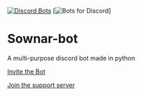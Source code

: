 [![Discord Bots](https://discordbots.org/api/widget/375370278810681344.svg)](https://discordbots.org/bot/375370278810681344)
[![Bots for Discord](https://botsfordiscord.com/api/v1/bots/375370278810681344/embed.svg)]

# Sownar-bot
A multi-purpose discord bot made in python

[Invite the Bot](https://discordapp.com/oauth2/authorize?client_id=375370278810681344&scope=bot&permissions=2146958583)

[Join the support server](https://discord.gg/Um37PW2)
